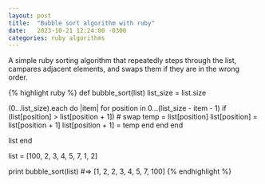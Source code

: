 ```yaml
---
layout: post
title:  "Bubble sort algorithm with ruby"
date:   2023-10-21 12:24:00 -0300
categories: ruby algorithms
---
```

A simple ruby sorting algorithm that repeatedly steps through the list, campares adjacent elements, and swaps them if they are in the wrong order.

{% highlight ruby %}
def bubble_sort(list)
  list_size = list.size

  (0...list_size).each do |item|
    for position in 0...(list_size - item - 1)
      if (list[position] > list[position + 1])
        # swap
        temp = list[position]
        list[position] = list[position + 1]
        list[position + 1] = temp
      end
    end
  end

  list
end

list = [100, 2, 3, 4, 5, 7, 1, 2]

print bubble_sort(list)
#=> [1, 2, 2, 3, 4, 5, 7, 100]
{% endhighlight %}
